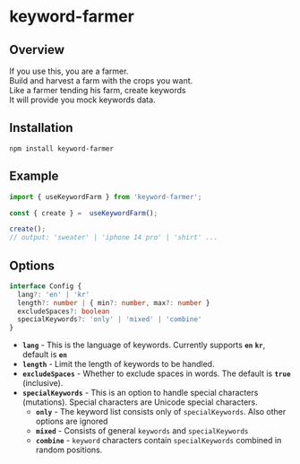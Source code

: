 # keyword-farmer
## Overview
If you use this, you are a farmer.  
Build and harvest a farm with the crops you want.  
Like a farmer tending his farm, create keywords  
It will provide you mock keywords data.  

## Installation
```
npm install keyword-farmer
```

## Example
```ts
import { useKeywordFarm } from 'keyword-farmer';

const { create } =  useKeywordFarm();

create(); 
// output: 'sweater' | 'iphone 14 pro' | 'shirt' ...
```


## Options
```ts
interface Config {
  lang?: 'en' | 'kr'
  length?: number | { min?: number, max?: number }
  excludeSpaces?: boolean
  specialKeywords?: 'only' | 'mixed' | 'combine'
}
```
- **`lang`** -  This is the language of keywords. Currently supports **`en`** **`kr`**, default is **`en`**
- **`length`** -   Limit the length of keywords to be handled.
- **`excludeSpaces`** -   Whether to exclude spaces in words. The default is **`true`** (inclusive).
- **`specialKeywords`** - This is an option to handle special characters (mutations). Special characters are Unicode special characters.
  - **`only`** - The keyword list consists only of `specialKeywords`. Also other options are ignored
  - **`mixed`** - Consists of general `keywords` and `specialKeywords`
  - **`combine`** - `keyword` characters contain `specialKeywords` combined in random positions.
